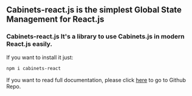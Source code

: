 ## Cabinets-react.js is the simplest Global State Management for React.js
### Cabinets-react.js It's a library to use Cabinets.js in modern React.js easily.

If you want to install it just:
```bash
npm i cabinets-react
```
If you want to read full documentation, please click [here](https://github.com/amasoft-dr/cabinets-react.js) to go to Github Repo.
